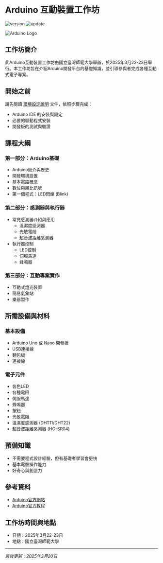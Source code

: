 # Arduino 互動裝置工作坊

![version](https://img.shields.io/badge/版本-0.0.1-blue)
![update](https://img.shields.io/badge/更新日期-2025.03.20-green)

![Arduino Logo](https://www.arduino.cc/en/uploads/Trademark/ArduinoCommunityLogo.png)

## 工作坊簡介

此Arduino互動裝置工作坊由國立臺灣師範大學舉辦，於2025年3月22-23日舉行。本工作坊旨在介紹Arduino開發平台的基礎知識，並引導參與者完成各種互動式電子專案。

## 開始之前
請先閱讀 [環境設定說明](環境設定說明.md) 文件，依照步驟完成：
- Arduino IDE 的安裝與設定
- 必要的驅動程式安裝
- 開發板的測試與驗證

## 課程大綱

### 第一部分：Arduino基礎
- Arduino簡介與歷史
- 開發環境設置
- 基本電路概念
- 數位與類比訊號
- 第一個程式：LED閃爍 (Blink)

### 第二部分：感測器與執行器
- 常見感測器介紹與應用
  - 溫濕度感測器
  - 光敏電阻
  - 超音波距離感測器
- 執行器控制
  - LED控制
  - 伺服馬達
  - 蜂鳴器

### 第三部分：互動專案實作
- 互動式燈光裝置
- 簡易氣象站
- 樂器製作

## 所需設備與材料

### 基本設備
- Arduino Uno 或 Nano 開發板
- USB連接線
- 麵包板
- 連接線

### 電子元件
- 各色LED
- 各種電阻
- 伺服馬達
- 蜂鳴器
- 按鈕
- 光敏電阻
- 溫濕度感測器 (DHT11/DHT22)
- 超音波距離感測器 (HC-SR04)

## 預備知識
- 不需要程式設計經驗，但有基礎者學習會更快
- 基本電腦操作能力
- 好奇心與創造力

## 參考資料
- [Arduino官方網站](https://www.arduino.cc/)
- [Arduino官方教程](https://www.arduino.cc/en/Tutorial/HomePage)


## 工作坊時間與地點
- 日期：2025年3月22-23日
- 地點：國立臺灣師範大學


---

*最後更新：2025年3月20日*